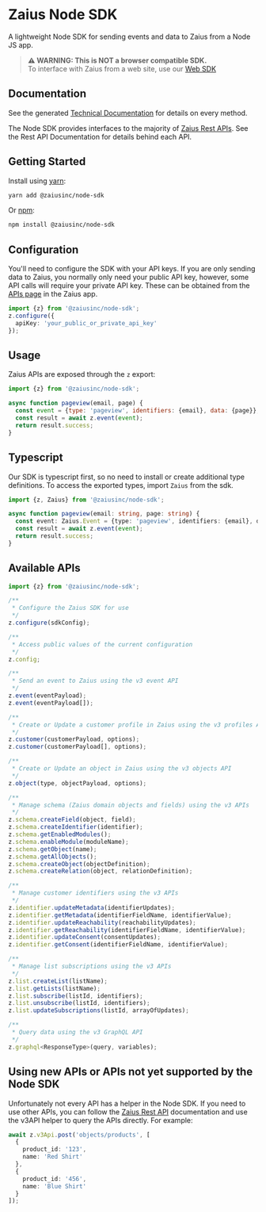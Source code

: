 # Zaius Node SDK

A lightweight Node SDK for sending events and data to Zaius from a Node JS app.

> <b>⚠️ WARNING: This is NOT a browser compatible SDK.</b><br />
> To interface with Zaius from a web site, use our [Web SDK](https://docs.developers.zaius.com/web-sdk/)

## Documentation

See the generated [Technical Documentation](https://node-sdk.docs.developers.zaius.com/latest/) for details on every method.

The Node SDK provides interfaces to the majority of [Zaius Rest APIs](https://docs.developers.zaius.com/api/). See the Rest API Documentation for details behind each API.

## Getting Started

Install using [yarn](https://yarnpkg.com/en/):

```bash
yarn add @zaiusinc/node-sdk
```

Or [npm](https://www.npmjs.com/):

```bash
npm install @zaiusinc/node-sdk
```

## Configuration

You'll need to configure the SDK with your API keys. If you are only sending data to Zaius, you normally only need your public API key, however, some API calls will require your private API key. These can be obtained from the [APIs page](https://app.zaius.com/#/api_management) in the Zaius app.

```typescript
import {z} from '@zaiusinc/node-sdk';
z.configure({
  apiKey: 'your_public_or_private_api_key'
});
```

## Usage

Zaius APIs are exposed through the `z` export:

```javascript
import {z} from '@zaiusinc/node-sdk';

async function pageview(email, page) {
  const event = {type: 'pageview', identifiers: {email}, data: {page}};
  const result = await z.event(event);
  return result.success;
}
```

## Typescript

Our SDK is typescript first, so no need to install or create additional type definitions.
To access the exported types, import `Zaius` from the sdk.

```typescript
import {z, Zaius} from '@zaiusinc/node-sdk';

async function pageview(email: string, page: string) {
  const event: Zaius.Event = {type: 'pageview', identifiers: {email}, data: {page}};
  const result = await z.event(event);
  return result.success;
}
```

## Available APIs

```javascript
import {z} from '@zaiusinc/node-sdk';

/**
 * Configure the Zaius SDK for use
 */
z.configure(sdkConfig);

/**
 * Access public values of the current configuration
 */
z.config;

/**
 * Send an event to Zaius using the v3 event API
 */
z.event(eventPayload);
z.event(eventPayload[]);

/**
 * Create or Update a customer profile in Zaius using the v3 profiles API
 */
z.customer(customerPayload, options);
z.customer(customerPayload[], options);

/**
 * Create or Update an object in Zaius using the v3 objects API
 */
z.object(type, objectPayload, options);

/**
 * Manage schema (Zaius domain objects and fields) using the v3 APIs
 */
z.schema.createField(object, field);
z.schema.createIdentifier(identifier);
z.schema.getEnabledModules();
z.schema.enableModule(moduleName);
z.schema.getObject(name);
z.schema.getAllObjects();
z.schema.createObject(objectDefinition);
z.schema.createRelation(object, relationDefinition);

/**
 * Manage customer identifiers using the v3 APIs
 */
z.identifier.updateMetadata(identifierUpdates);
z.identifier.getMetadata(identifierFieldName, identifierValue);
z.identifier.updateReachability(reachabilityUpdates);
z.identifier.getReachability(identifierFieldName, identifierValue);
z.identifier.updateConsent(consentUpdates);
z.identifier.getConsent(identifierFieldName, identifierValue);

/**
 * Manage list subscriptions using the v3 APIs
 */
z.list.createList(listName);
z.list.getLists(listName);
z.list.subscribe(listId, identifiers);
z.list.unsubscribe(listId, identifiers);
z.list.updateSubscriptions(listId, arrayOfUpdates);

/**
 * Query data using the v3 GraphQL API
 */
z.graphql<ResponseType>(query, variables);
```

## Using new APIs or APIs not yet supported by the Node SDK

Unfortunately not every API has a helper in the Node SDK. If you need to use other APIs, you can
follow the [Zaius Rest API](https://docs.developers.zaius.com/api/) documentation
and use the v3API helper to query the APIs directly. For example:

```typescript
await z.v3Api.post('objects/products', [
  {
    product_id: '123',
    name: 'Red Shirt'
  },
  {
    product_id: '456',
    name: 'Blue Shirt'
  }
]);
```
